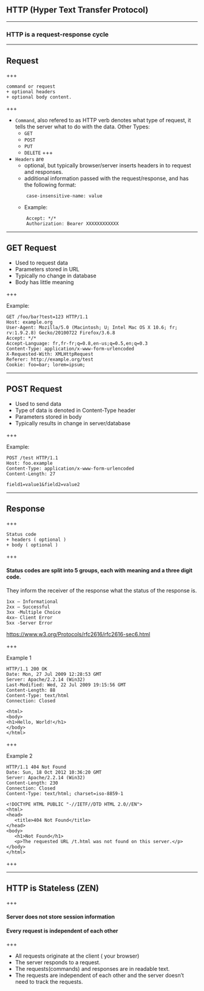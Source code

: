 ## HTTP (Hyper Text Transfer Protocol)

---

### HTTP is a request-response cycle

---

## Request

+++

```
command or request 
+ optional headers 
+ optional body content.
```

+++

- `Command`, also refered to as HTTP verb denotes what type of request, it tells the server what to do with the data. Other Types:
    - `GET`
    - `POST`
    - `PUT`
    - `DELETE`
+++ 
- `Headers` are 
    - optional, but typically browser/server inserts headers in to request and responses.
    - additional information passed with the request/response, and has the following format:
    ```
        case-insensitive-name: value
    ```
    - Example:
    ```
        Accept: */*
        Authorization: Bearer XXXXXXXXXXXX
    ```

--- 

## GET Request

- Used to request data
- Parameters stored in URL
- Typically no change in database
- Body has little meaning

+++

Example:
```
GET /foo/bar?test=123 HTTP/1.1
Host: example.org
User-Agent: Mozilla/5.0 (Macintosh; U; Intel Mac OS X 10.6; fr; rv:1.9.2.8) Gecko/20100722 Firefox/3.6.8
Accept: */*
Accept-Language: fr,fr-fr;q=0.8,en-us;q=0.5,en;q=0.3
Content-Type: application/x-www-form-urlencoded
X-Requested-With: XMLHttpRequest
Referer: http://example.org/test
Cookie: foo=bar; lorem=ipsum;
```

---

## POST Request

- Used to send data 
- Type of data is denoted in Content-Type header
- Parameters stored in body
- Typically results in change in server/database

+++

Example:
```
POST /test HTTP/1.1
Host: foo.example
Content-Type: application/x-www-form-urlencoded
Content-Length: 27

field1=value1&field2=value2
```

---

## Response

+++

```
Status code 
+ headers ( optional )
+ body ( optional )
```

+++ 
#### Status codes are split into 5 groups, each with meaning and a three digit code.
They inform the receiver of the response what the status of the response is.
```
1xx – Informational
2xx – Successful
3xx -Multiple Choice
4xx– Client Error
5xx -Server Error
```

https://www.w3.org/Protocols/rfc2616/rfc2616-sec6.html

+++ 

Example 1
```
HTTP/1.1 200 OK
Date: Mon, 27 Jul 2009 12:28:53 GMT
Server: Apache/2.2.14 (Win32)
Last-Modified: Wed, 22 Jul 2009 19:15:56 GMT
Content-Length: 88
Content-Type: text/html
Connection: Closed

<html>
<body>
<h1>Hello, World!</h1>
</body>
</html>
```

+++

Example 2
```
HTTP/1.1 404 Not Found
Date: Sun, 18 Oct 2012 10:36:20 GMT
Server: Apache/2.2.14 (Win32)
Content-Length: 230
Connection: Closed
Content-Type: text/html; charset=iso-8859-1

<!DOCTYPE HTML PUBLIC "-//IETF//DTD HTML 2.0//EN">
<html>
<head>
   <title>404 Not Found</title>
</head>
<body>
   <h1>Not Found</h1>
   <p>The requested URL /t.html was not found on this server.</p>
</body>
</html>
```

+++


---

## HTTP is Stateless (ZEN)

+++

#### Server does not store session information 
#### Every request is independent of each other

+++

- All requests originate at the client ( your browser)
- The server responds to a request.
- The requests(commands) and responses are in readable text.
- The requests are independent of each other and the server doesn’t need to track the requests.
